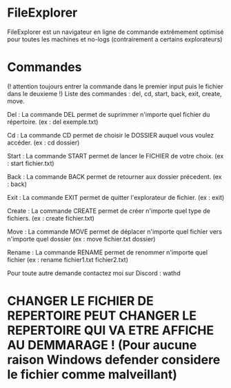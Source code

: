 # FileExplorer
FileExplorer est un navigateur en ligne de commande extrêmement optimisé pour toutes les machines et no-logs (contrairement a certains explorateurs)

# Commandes
(! attention toujours entrer la commande dans le premier input puis le fichier dans le deuxieme !)
Liste des commandes : del, cd, start, back, exit, create, move.

Del : La commande DEL permet de suprimmer n'importe quel fichier du répertoire. (ex : del exemple.txt)

Cd : La commande CD permet de choisir le DOSSIER auquel vous voulez accéder. (ex : cd dossier)

Start : La commande START permet de lancer le FICHIER de votre choix. (ex : start fichier.txt)

Back : La commande BACK permet de retourner aux dossier précedent. (ex : back)

Exit : La commande EXIT permet de quitter l'explorateur de fichier. (ex : exit)

Create : La commande CREATE permet de créer n'importe quel type de fichiers. (ex : create fichier.txt)

Move : La commande MOVE permet de déplacer n'importe quel fichier vers n'importe quel dossier (ex : move fichier.txt dossier)

Rename : La commande RENAME permet de renommer n'importe quel fichier (ex : rename fichier1.txt fichier2.txt)

Pour toute autre demande contactez moi sur Discord : wathd

# CHANGER LE FICHIER DE REPERTOIRE PEUT CHANGER LE REPERTOIRE QUI VA ETRE AFFICHE AU DEMMARAGE ! (Pour aucune raison Windows defender considere le fichier comme malveillant)
